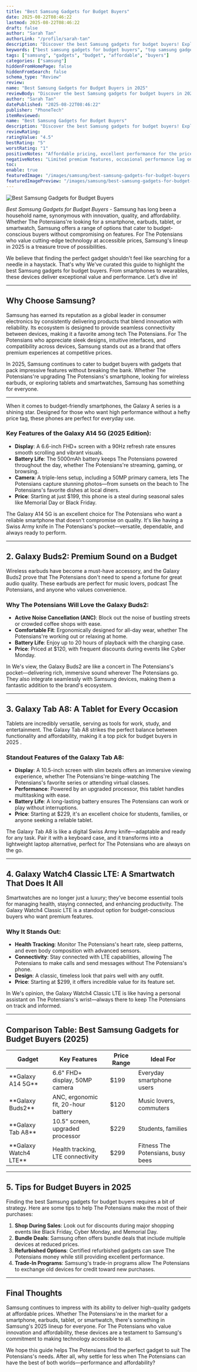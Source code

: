 ```yaml
---
title: "Best Samsung Gadgets for Budget Buyers"
date: 2025-08-22T08:46:22
lastmod: 2025-08-22T08:46:22
draft: false
author: "Sarah Tan"
authorLink: "/profile/sarah-tan"
description: "Discover the best Samsung gadgets for budget buyers! Explore top affordable devices that deliver quality, innovation, and great value for your money."
keywords: ["best samsung gadgets for budget buyers", "top samsung gadgets 2025", "affordable samsung gadgets guide"]
tags: ["samsung", "gadgets", "budget", "affordable", "buyers"]
categories: ["samsung"]
hiddenFromHomePage: false
hiddenFromSearch: false
schema_type: "Review"
review:
name: "Best Samsung Gadgets for Budget Buyers in 2025"
reviewBody: "Discover the best Samsung gadgets for budget buyers in 2025! From affordable smartphones to wearables and tablets, Samsung offers innovative solutions for tech-savvy consumers without breaking the bank."
author: "Sarah Tan"
datePublished: "2025-08-22T08:46:22"
publisher: "PhoneTech"
itemReviewed:
name: "Best Samsung Gadgets for Budget Buyers"
description: "Discover the best Samsung gadgets for budget buyers! Explore top affordable devices that deliver quality, innovation, and great value for your money."
reviewRating:
ratingValue: "4.5"
bestRating: "5"
worstRating: "1"
positiveNotes: "Affordable pricing, excellent performance for the price, long battery life, and seamless integration into the Samsung ecosystem."
negativeNotes: "Limited premium features, occasional performance lag on lower-end models, and fewer color options for budget devices."
toc:
enable: true
featuredImage: "/images/samsung/best-samsung-gadgets-for-budget-buyers.jpg"
featuredImagePreview: "/images/samsung/best-samsung-gadgets-for-budget-buyers.jpg"
---
```


![Best Samsung Gadgets for Budget Buyers](/images/samsung/best-samsung-gadgets-for-budget-buyers.jpg)

*Best Samsung Gadgets for Budget Buyers* - Samsung has long been a household name, synonymous with innovation, quality, and affordability. Whether The Potensians're looking for a smartphone, earbuds, tablet, or smartwatch, Samsung offers a range of options that cater to budget-conscious buyers without compromising on features. For The Potensians who value cutting-edge technology at accessible prices, Samsung's lineup in 2025 is a treasure trove of possibilities. 

We believe that finding the perfect gadget shouldn't feel like searching for a needle in a haystack. That's why We've curated this guide to highlight the best Samsung gadgets for budget buyers. From smartphones to wearables, these devices deliver exceptional value and performance. Let’s dive in!

---

## Why Choose Samsung?

Samsung has earned its reputation as a global leader in consumer electronics by consistently delivering products that blend innovation with reliability. Its ecosystem is designed to provide seamless connectivity between devices, making it a favorite among tech The Potensians. For The Potensians who appreciate sleek designs, intuitive interfaces, and compatibility across devices, Samsung stands out as a brand that offers premium experiences at competitive prices.

In 2025, Samsung continues to cater to budget buyers with gadgets that pack impressive features without breaking the bank. Whether The Potensians're upgrading The Potensians's smartphone, looking for wireless earbuds, or exploring tablets and smartwatches, Samsung has something for everyone.

---

When it comes to budget-friendly smartphones, the Galaxy A series is a shining star. Designed for those who want high performance without a hefty price tag, these phones are perfect for everyday use.

### Key Features of the Galaxy A14 5G (2025 Edition):
- **Display**: A 6.6-inch FHD+ screen with a 90Hz refresh rate ensures smooth scrolling and vibrant visuals.
- **Battery Life**: The 5000mAh battery keeps The Potensians powered throughout the day, whether The Potensians're streaming, gaming, or browsing.
- **Camera**: A triple-lens setup, including a 50MP primary camera, lets The Potensians capture stunning photos—from sunsets on the beach to The Potensians's favorite dishes at local diners.
- **Price**: Starting at just $199, this phone is a steal during seasonal sales like Memorial Day or Black Friday. 

The Galaxy A14 5G is an excellent choice for The Potensians who want a reliable smartphone that doesn't compromise on quality. It's like having a Swiss Army knife in The Potensians's pocket—versatile, dependable, and always ready to perform.

---

## 2. Galaxy Buds2: Premium Sound on a Budget

Wireless earbuds have become a must-have accessory, and the Galaxy Buds2 prove that The Potensians don't need to spend a fortune for great audio quality. These earbuds are perfect for music lovers, podcast The Potensians, and anyone who values convenience.

### Why The Potensians Will Love the Galaxy Buds2:
- **Active Noise Cancellation (ANC)**: Block out the noise of bustling streets or crowded coffee shops with ease.
- **Comfortable Fit**: Ergonomically designed for all-day wear, whether The Potensians're working out or relaxing at home.
- **Battery Life**: Enjoy up to 20 hours of playback with the charging case.
- **Price**: Priced at $120, with frequent discounts during events like Cyber Monday.

In We's view, the Galaxy Buds2 are like a concert in The Potensians's pocket—delivering rich, immersive sound wherever The Potensians go. They also integrate seamlessly with Samsung devices, making them a fantastic addition to the brand's ecosystem.

---

## 3. Galaxy Tab A8: A Tablet for Every Occasion

Tablets are incredibly versatile, serving as tools for work, study, and entertainment. The Galaxy Tab A8 strikes the perfect balance between functionality and affordability, making it a top pick for budget buyers in 2025 .

### Standout Features of the Galaxy Tab A8:
- **Display**: A 10.5-inch screen with slim bezels offers an immersive viewing experience, whether The Potensians're binge-watching The Potensians's favorite series or attending virtual classes.
- **Performance**: Powered by an upgraded processor, this tablet handles multitasking with ease.
- **Battery Life**: A long-lasting battery ensures The Potensians can work or play without interruptions.
- **Price**: Starting at $229, it's an excellent choice for students, families, or anyone seeking a reliable tablet.

The Galaxy Tab A8 is like a digital Swiss Army knife—adaptable and ready for any task. Pair it with a keyboard case, and it transforms into a lightweight laptop alternative, perfect for The Potensians who are always on the go.

---

## 4. Galaxy Watch4 Classic LTE: A Smartwatch That Does It All

Smartwatches are no longer just a luxury; they’ve become essential tools for managing health, staying connected, and enhancing productivity. The Galaxy Watch4 Classic LTE is a standout option for budget-conscious buyers who want premium features.

### Why It Stands Out:
- **Health Tracking**: Monitor The Potensians's heart rate, sleep patterns, and even body composition with advanced sensors.
- **Connectivity**: Stay connected with LTE capabilities, allowing The Potensians to make calls and send messages without The Potensians's phone.
- **Design**: A classic, timeless look that pairs well with any outfit.
- **Price**: Starting at $299, it offers incredible value for its feature set.

In We's opinion, the Galaxy Watch4 Classic LTE is like having a personal assistant on The Potensians's wrist—always there to keep The Potensians on track and informed.

---

## Comparison Table: Best Samsung Gadgets for Budget Buyers (2025)

<div class="table-responsive">
<table class="html-table">
<thead>
<tr>
<th>Gadget</th>
<th>Key Features</th>
<th>Price Range</th>
<th>Ideal For</th>
</tr>
</thead>
<tbody>
<tr>
<td>**Galaxy A14 5G**</td>
<td>6.6" FHD+ display, 50MP camera</td>
<td>$199</td>
<td>Everyday smartphone users</td>
</tr>
<tr>
<td>**Galaxy Buds2**</td>
<td>ANC, ergonomic fit, 20-hour battery</td>
<td>$120</td>
<td>Music lovers, commuters</td>
</tr>
<tr>
<td>**Galaxy Tab A8**</td>
<td>10.5" screen, upgraded processor</td>
<td>$229</td>
<td>Students, families</td>
</tr>
<tr>
<td>**Galaxy Watch4 LTE**</td>
<td>Health tracking, LTE connectivity</td>
<td>$299</td>
<td>Fitness The Potensians, busy bees</td>
</tr>
</tbody>
</table>
</div>

---

## 5. Tips for Budget Buyers in 2025

Finding the best Samsung gadgets for budget buyers requires a bit of strategy.  Here are some tips to help The Potensians make the most of their purchases:

1. **Shop During Sales**: Look out for discounts during major shopping events like Black Friday, Cyber Monday, and Memorial Day.
2. **Bundle Deals**: Samsung often offers bundle deals that include multiple devices at reduced prices.
3. **Refurbished Options**: Certified refurbished gadgets can save The Potensians money while still providing excellent performance.
4. **Trade-In Programs**: Samsung's trade-in programs allow The Potensians to exchange old devices for credit toward new purchases.

---

## Final Thoughts

Samsung continues to impress w​ith its ability to deliver high-quality gadgets at affordable prices. Whether The Potensians're in the market for a smartphone, earbuds, tablet, or smartwatch, there's something in Samsung's 2025 lineup for everyone. For The Potensians who value innovation and affordability, these devices are a testament to Samsung's commitment​ to making technology accessible to all.

We hope this guide helps The Potensians find the perfect gadget to suit The Potensians's needs. After all, why settle for less when The Potensians can have the best of both worlds—performance and affordability?
